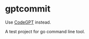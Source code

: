 # gptcommit

Use [CodeGPT](https://github.com/appleboy/CodeGPT) instead.

A test project for go command line tool.
